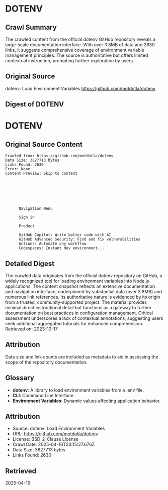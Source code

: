 # DOTENV

## Crawl Summary
The crawled content from the official dotenv GitHub repository reveals a large-scale documentation interface. With over 3.8MB of data and 2630 links, it suggests comprehensive coverage of environment variable management principles. The source is authoritative but offers limited contextual instruction, prompting further exploration by users.

## Original Source
dotenv: Load Environment Variables
https://github.com/motdotla/dotenv

## Digest of DOTENV

# DOTENV

## Original Source Content

```
Crawled from: https://github.com/motdotla/dotenv
Data Size: 3827713 bytes
Links Found: 2630
Error: None
Content Preview: Skip to content

      
      
      
       


      Navigation Menu
      
      Sign in
      
      Product
      
      GitHub Copilot: Write better code with AI
      GitHub Advanced Security: Find and fix vulnerabilities
      Actions: Automate any workflow
      Codespaces: Instant dev environment...
``` 

## Detailed Digest

The crawled data originates from the official dotenv repository on GitHub, a widely recognized tool for loading environment variables into Node.js applications. The content snapshot reflects an extensive documentation and navigation interface, underpinned by substantial data (over 3.8MB) and numerous link references. Its authoritative nature is evidenced by its origin from a trusted, community-supported project. The material provides minimal direct instructional detail but functions as a gateway to further documentation on best practices in configuration management. Critical assessment underscores a lack of contextual annotations, suggesting users seek additional aggregated tutorials for enhanced comprehension. Retrieved on: 2023-10-17

## Attribution

Data size and link counts are included as metadata to aid in assessing the scope of the repository documentation.

## Glossary

- **dotenv**: A library to load environment variables from a .env file.
- **CLI**: Command Line Interface.
- **Environment Variables**: Dynamic values affecting application behavior.

## Attribution
- Source: dotenv: Load Environment Variables
- URL: https://github.com/motdotla/dotenv
- License: BSD-2-Clause License
- Crawl Date: 2025-04-16T23:15:27.676Z
- Data Size: 3827713 bytes
- Links Found: 2630

## Retrieved
2025-04-16
